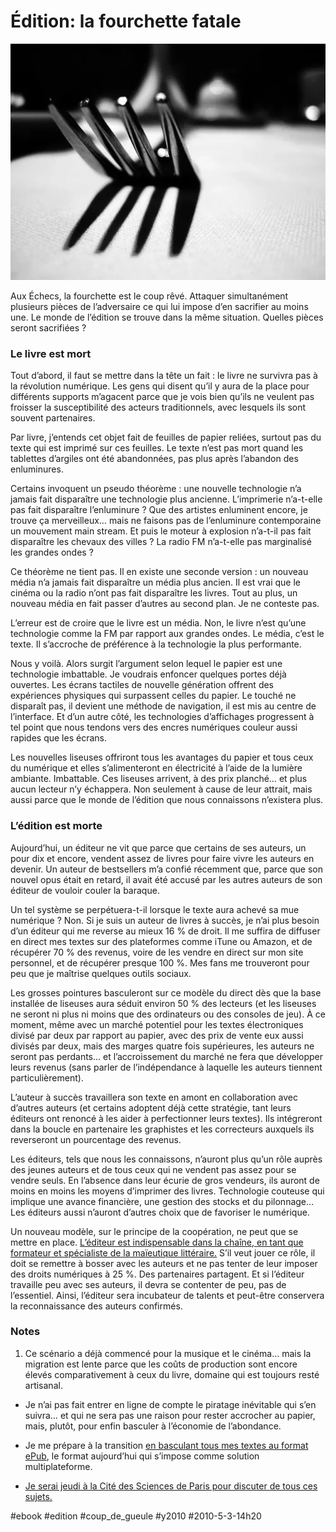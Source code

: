 # Édition: la fourchette fatale

![](_i/3827976471_1bb5643ce61.webp)

Aux Échecs, la fourchette est le coup rêvé. Attaquer simultanément plusieurs pièces de l’adversaire ce qui lui impose d’en sacrifier au moins une. Le monde de l’édition se trouve dans la même situation. Quelles pièces seront sacrifiées ?
### Le livre est mort

Tout d’abord, il faut se mettre dans la tête un fait : le livre ne survivra pas à la révolution numérique. Les gens qui disent qu’il y aura de la place pour différents supports m’agacent parce que je vois bien qu’ils ne veulent pas froisser la susceptibilité des acteurs traditionnels, avec lesquels ils sont souvent partenaires.

Par livre, j’entends cet objet fait de feuilles de papier reliées, surtout pas du texte qui est imprimé sur ces feuilles. Le texte n’est pas mort quand les tablettes d’argiles ont été abandonnées, pas plus après l’abandon des enluminures.

Certains invoquent un pseudo théorème : une nouvelle technologie n’a jamais fait disparaître une technologie plus ancienne. L’imprimerie n’a-t-elle pas fait disparaître l’enluminure ? Que des artistes enluminent encore, je trouve ça merveilleux… mais ne faisons pas de l’enluminure contemporaine un mouvement main stream. Et puis le moteur à explosion n’a-t-il pas fait disparaître les chevaux des villes ? La radio FM n’a-t-elle pas marginalisé les grandes ondes ?

Ce théorème ne tient pas. Il en existe une seconde version : un nouveau média n’a jamais fait disparaître un média plus ancien. Il est vrai que le cinéma ou la radio n’ont pas fait disparaître les livres. Tout au plus, un nouveau média en fait passer d’autres au second plan. Je ne conteste pas.

L’erreur est de croire que le livre est un média. Non, le livre n’est qu’une technologie comme la FM par rapport aux grandes ondes. Le média, c’est le texte. Il s’accroche de préférence à la technologie la plus performante.

Nous y voilà. Alors surgit l’argument selon lequel le papier est une technologie imbattable. Je voudrais enfoncer quelques portes déjà ouvertes. Les écrans tactiles de nouvelle génération offrent des expériences physiques qui surpassent celles du papier. Le touché ne disparaît pas, il devient une méthode de navigation, il est mis au centre de l’interface. Et d’un autre côté, les technologies d’affichages progressent à tel point que nous tendons vers des encres numériques couleur aussi rapides que les écrans.

Les nouvelles liseuses offriront tous les avantages du papier et tous ceux du numérique et elles s’alimenteront en électricité à l’aide de la lumière ambiante. Imbattable. Ces liseuses arrivent, à des prix planché… et plus aucun lecteur n’y échappera. Non seulement à cause de leur attrait, mais aussi parce que le monde de l’édition que nous connaissons n’existera plus.

### L’édition est morte

Aujourd’hui, un éditeur ne vit que parce que certains de ses auteurs, un pour dix et encore, vendent assez de livres pour faire vivre les auteurs en devenir. Un auteur de bestsellers m’a confié récemment que, parce que son nouvel opus était en retard, il avait été accusé par les autres auteurs de son éditeur de vouloir couler la baraque.

Un tel système se perpétuera-t-il lorsque le texte aura achevé sa mue numérique ? Non. Si je suis un auteur de livres à succès, je n’ai plus besoin d’un éditeur qui me reverse au mieux 16 % de droit. Il me suffira de diffuser en direct mes textes sur des plateformes comme iTune ou Amazon, et de récupérer 70 % des revenus, voire de les vendre en direct sur mon site personnel, et de récupérer presque 100 %. Mes fans me trouveront pour peu que je maîtrise quelques outils sociaux.

Les grosses pointures basculeront sur ce modèle du direct dès que la base installée de liseuses aura séduit environ 50 % des lecteurs (et les liseuses ne seront ni plus ni moins que des ordinateurs ou des consoles de jeu). À ce moment, même avec un marché potentiel pour les textes électroniques divisé par deux par rapport au papier, avec des prix de vente eux aussi divisés par deux, mais des marges quatre fois supérieures, les auteurs ne seront pas perdants… et l’accroissement du marché ne fera que développer leurs revenus (sans parler de l’indépendance à laquelle les auteurs tiennent particulièrement).

L’auteur à succès travaillera son texte en amont en collaboration avec d’autres auteurs (et certains adoptent déjà cette stratégie, tant leurs éditeurs ont renoncé à les aider à perfectionner leurs textes). Ils intégreront dans la boucle en partenaire les graphistes et les correcteurs auxquels ils reverseront un pourcentage des revenus.

Les éditeurs, tels que nous les connaissons, n’auront plus qu’un rôle auprès des jeunes auteurs et de tous ceux qui ne vendent pas assez pour se vendre seuls. En l’absence dans leur écurie de gros vendeurs, ils auront de moins en moins les moyens d’imprimer des livres. Technologie couteuse qui implique une avance financière, une gestion des stocks et du pilonnage… Les éditeurs aussi n’auront d’autres choix que de favoriser le numérique.

Un nouveau modèle, sur le principe de la coopération, ne peut que se mettre en place. [L’éditeur est indispensable dans la chaîne, en tant que formateur et spécialiste de la maïeutique littéraire.](../4/ce-que-les-auteurs-gagneront.md) S’il veut jouer ce rôle, il doit se remettre à bosser avec les auteurs et ne pas tenter de leur imposer des droits numériques à 25 %. Des partenaires partagent. Et si l’éditeur travaille peu avec ses auteurs, il devra se contenter de peu, pas de l’essentiel. Ainsi, l’éditeur sera incubateur de talents et peut-être conservera la reconnaissance des auteurs confirmés.

### Notes

1. Ce scénario a déjà commencé pour la musique et le cinéma… mais la migration est lente parce que les coûts de production sont encore élevés comparativement à ceux du livre, domaine qui est toujours resté artisanal.

- Je n’ai pas fait entrer en ligne de compte le piratage inévitable qui s’en suivra… et qui ne sera pas une raison pour rester accrocher au papier, mais, plutôt, pour enfin basculer à l’économie de l’abondance.

- Je me prépare à la transition [en basculant tous mes textes au format ePub](http://txt.tcrouzet.com/), le format aujourd’hui qui s’impose comme solution multiplateforme.

- [Je serai jeudi à la Cité des Sciences de Paris pour discuter de tous ces sujets.](http://online.fr.milibris.com/epc/e-paperworld-programme/2010/reader/)


#ebook #edition #coup_de_gueule #y2010 #2010-5-3-14h20
